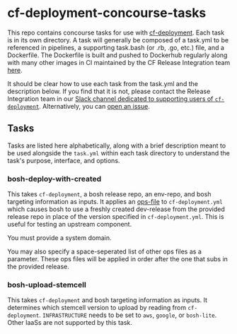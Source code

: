 # cf-deployment-concourse-tasks
This repo contains concourse tasks for use with [cf-deployment][cf-deployment-repo].
Each task is in its own directory.
A task will generally be composed of a task.yml to be referenced in pipelines,
a supporting task.bash (or .rb, .go, etc.) file,
and a Dockerfile.
The Dockerfile is built and pushed to Dockerhub regularly
along with many other images
in CI maintained by the CF Release Integration team [here][runtime-ci-build-docker-images].

It should be clear how to use each task
from the task.yml
and the description below.
If you find that it is not,
please contact the Release Integration team
in our [Slack channel dedicated to supporting users of `cf-deployment`][cf-deployment-slack-channel].
Alternatively, you can [open an issue][issues-page].


## Tasks
Tasks are listed here alphabetically,
along with a brief description
meant to be used alongside the `task.yml` within each task directory
to understand the task's
purpose, interface, and options.

### bosh-deploy-with-created
This takes `cf-deployment`,
a bosh release repo,
an env-repo,
and bosh targeting information as inputs.
It applies an [ops-file][deploy-with-created-lines] to `cf-deployment.yml`
which causes bosh to use a freshly created dev-release
from the provided release repo
in place of the version specified in `cf-deployment.yml`.
This is useful for testing an upstream component.

You must provide a system domain.

You may also specify a space-seperated list of other ops files
as a parameter.
These ops files will be applied
in order
after the one that subs in the provided release.

### bosh-upload-stemcell
This takes `cf-deployment`
and bosh targeting information as inputs.
It determines which stemcell version to upload
by reading from `cf-deployment`.
`INFRASTRUCTURE` needs to be set to
`aws`, `google`, or `bosh-lite`.
Other IaaSs are not supported by this task.

[cf-deployment-repo]: https://github.com/cloudfoundry/cf-deployment
[runtime-ci-build-docker-images]: https://runtime.ci.cf-app.com/teams/main/pipelines/build-docker-images
[cf-deployment-slack-channel]: https://cloudfoundry.slack.com/messages/cf-deployment/
[issues-page]: https://github.com/cloudfoundry/cf-deployment-concourse-tasks/issues
[deploy-with-created-lines]: https://github.com/cloudfoundry/cf-deployment-concourse-tasks/blob/master/bosh-deploy-with-created-release/task.bash#L49-L55
